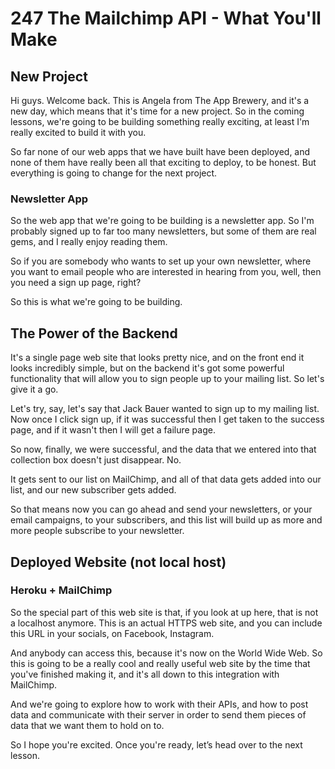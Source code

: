 # 247 The Mailchimp API - What You'll Make

## New Project

Hi guys.  Welcome back.  This is Angela from The App Brewery, and it's a new day, which means that it's time for a new project.  So in the coming lessons, we're going to be building something really exciting, at least I'm really excited to build it with you.

So far none of our web apps that we have built have been deployed, and none of them have really been all that exciting to deploy, to be honest. But everything is going to change for the next project.

### Newsletter App

So the web app that we're going to be building is a newsletter app. So I'm probably signed up to far too many newsletters, but some of them are real gems, and I really enjoy reading them.

So if you are somebody who wants to set up your own newsletter, where you want to email people who are interested in hearing from you, well, then you need a sign up page, right?

So this is what we're going to be building.

## The Power of the Backend

It's a single page web site that looks pretty nice, and on the front end it looks incredibly simple, but on the backend it's got some powerful functionality that will allow you to sign people up to your mailing list.  So let's give it a go.

Let's try, say, let's say that Jack Bauer wanted to sign up to my mailing list.  Now once I click sign up, if it was successful then I get taken to the success page, and if it wasn't then I will get a failure page.

So now, finally, we were successful, and the data that we entered into that collection box doesn't just disappear.  No.

It gets sent to our list on MailChimp, and all of that data gets added into our list, and our new subscriber gets added.

So that means now you can go ahead and send your newsletters, or your email campaigns, to your subscribers, and this list will build up as more and more people subscribe to your newsletter.

## Deployed Website (not local host)

### Heroku + MailChimp

So the special part of this web site is that, if you look at up here, that is not a localhost anymore.  This is an actual HTTPS web site, and you can include this URL in your socials, on Facebook, Instagram.

And anybody can access this, because it's now on the World Wide Web.  So this is going to be a really cool and really useful web site by the time that you've finished making it, and it's all down to this integration with MailChimp.

And we're going to explore how to work with their APIs, and how to post data and communicate with their server in order to send them pieces of data that we want them to hold on to.

So I hope you're excited. Once you're ready, let’s head over to the next lesson.

